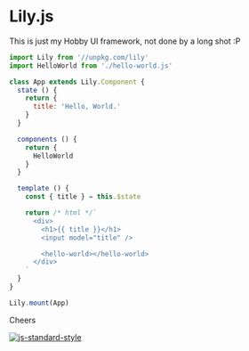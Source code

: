 # Lily.js

This is just my Hobby UI framework, not done by a long shot :P

```js
import Lily from '//unpkg.com/lily'
import HelloWorld from './hello-world.js'

class App extends Lily.Component {
  state () {
    return {
      title: 'Hello, World.'
    }
  }

  components () {
    return {
      HelloWorld
    }
  }

  template () {
    const { title } = this.$state

    return /* html */`
      <div>
        <h1>{{ title }}</h1>
        <input model="title" />

        <hello-world></hello-world>
      </div>
    `
  }
}

Lily.mount(App)
```

Cheers

[![js-standard-style](https://cdn.rawgit.com/standard/standard/master/badge.svg)](http://standardjs.com)
